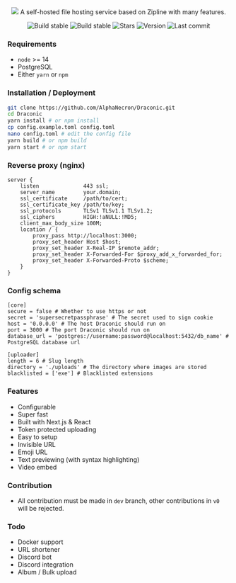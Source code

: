 <div align="center">
  <img src="https://raw.githubusercontent.com/AlphaNecron/Draconic/v0/public/banner.png"/>
A self-hosted file hosting service based on Zipline with many features. 

![Build stable](https://img.shields.io/github/workflow/status/AlphaNecron/Draconic/CI:%20Build/v0?color=%2368D391&label=stable&logo=github&style=for-the-badge)
![Build stable](https://img.shields.io/github/workflow/status/AlphaNecron/Draconic/CI:%20Build/dev?color=%2368D391&label=dev&logo=github&style=for-the-badge)
![Stars](https://img.shields.io/github/stars/AlphaNecron/Draconic?color=%23B794F4&logo=github&style=for-the-badge)
![Version](https://img.shields.io/github/package-json/v/AlphaNecron/Draconic/v0?color=%23B794F4&label=latest&logo=react&logoColor=ffffff&style=for-the-badge)
![Last commit](https://img.shields.io/github/last-commit/AlphaNecron/Draconic/dev?color=%234FD1C5&logo=github&style=for-the-badge)
</div>

### Requirements
  - `node` >= 14
  - PostgreSQL
  - Either `yarn` or `npm`

### Installation / Deployment
  ```sh
  git clone https://github.com/AlphaNecron/Draconic.git
  cd Draconic
  yarn install # or npm install
  cp config.example.toml config.toml
  nano config.toml # edit the config file
  yarn build # or npm build
  yarn start # or npm start
  ```

### Reverse proxy (nginx)
  ```nginx
  server {
      listen              443 ssl;
      server_name         your.domain;
      ssl_certificate     /path/to/cert;
      ssl_certificate_key /path/to/key;
      ssl_protocols       TLSv1 TLSv1.1 TLSv1.2;
      ssl_ciphers         HIGH:!aNULL:!MD5;
      client_max_body_size 100M;
      location / {
          proxy_pass http://localhost:3000;
          proxy_set_header Host $host;
          proxy_set_header X-Real-IP $remote_addr;
          proxy_set_header X-Forwarded-For $proxy_add_x_forwarded_for;
          proxy_set_header X-Forwarded-Proto $scheme;
      }
  }
  ```

### Config schema
  ```
  [core]
  secure = false # Whether to use https or not
  secret = 'supersecretpassphrase' # The secret used to sign cookie
  host = '0.0.0.0' # The host Draconic should run on
  port = 3000 # The port Draconic should run on
  database_url = 'postgres://username:password@localhost:5432/db_name' # PostgreSQL database url

  [uploader]
  length = 6 # Slug length
  directory = './uploads' # The directory where images are stored
  blacklisted = ['exe'] # Blacklisted extensions
  ```

### Features
  - Configurable
  - Super fast
  - Built with Next.js & React
  - Token protected uploading
  - Easy to setup
  - Invisible URL
  - Emoji URL
  - Text previewing (with syntax highlighting)
  - Video embed

### Contribution
  - All contribution must be made in `dev` branch, other contributions in `v0` will be rejected.

### Todo
  - Docker support
  - URL shortener
  - Discord bot
  - Discord integration
  - Album / Bulk upload